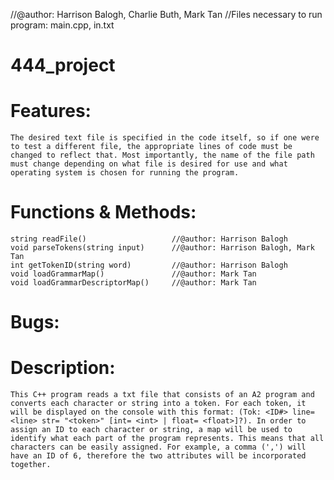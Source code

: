 //@author: Harrison Balogh, Charlie Buth, Mark Tan
//Files necessary to run program: main.cpp, in.txt

# 444_project

# Features:
    The desired text file is specified in the code itself, so if one were to test a different file, the appropriate lines of code must be changed to reflect that. Most importantly, the name of the file path must change depending on what file is desired for use and what operating system is chosen for running the program.

# Functions & Methods:
    string readFile()                   //@author: Harrison Balogh
    void parseTokens(string input)      //@author: Harrison Balogh, Mark Tan
    int getTokenID(string word)         //@author: Harrison Balogh
    void loadGrammarMap()               //@author: Mark Tan
    void loadGrammarDescriptorMap()     //@author: Mark Tan

# Bugs:

# Description:
    This C++ program reads a txt file that consists of an A2 program and converts each character or string into a token. For each token, it will be displayed on the console with this format: (Tok: <ID#> line= <line> str= "<token>" [int= <int> | float= <float>]?). In order to assign an ID to each character or string, a map will be used to identify what each part of the program represents. This means that all characters can be easily assigned. For example, a comma (',') will have an ID of 6, therefore the two attributes will be incorporated together.
